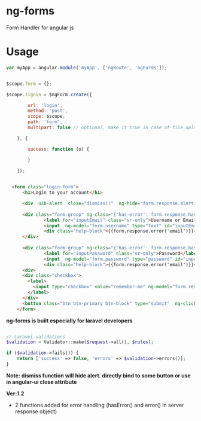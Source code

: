 # ng-forms
Form Handler for angular js

# Usage

```javascript
var myApp = angular.module('myApp', ['ngRoute', 'ngForms']);
```

```javascript

$scope.form = {};

$scope.signin = $ngForm.create({

        url: 'login',
        method: 'post',
        scope: $scope, 
        path: 'form',
        multipart: false // optional, make it true in case of file upload

    }, {

        success: function (o) {

        }

    });
    

```

```html
  <form class="login-form">
      <h1>Login to your account</h1>

      <div  uib-alert  close="dismiss()"  ng-hide="form.response.alert.class == undefined" class="alert alert-{{form.response.alert.class}}">{{form.response.alert.text}}</div>
        
      <div class="form-group" ng-class="{'has-error': form.response.hasError('email')}">
              <label for="inputEmail" class="sr-only">Username or Email</label>
              <input  ng-model="form.username" type="text" id="inputEmail" class="form-control" placeholder="Username or Email" required autofocus>
              <div class="help-block">{{form.response.error('email')}}</div>
      </div>
      
      <div class="form-group" ng-class="{'has-error': form.response.hasError('email')}">
              <label for="inputPassword" class="sr-only">Password</label>
              <input  ng-model="form.password" type="password" id="inputPassword" class="form-control" placeholder="Password" required>
              <div class="help-block">{{form.response.error('email')}}</div>
      <div>
      <div class="checkbox">
        <label>
          <input type="checkbox" value="remember-me" ng-model="form.remember"> Remember me
        </label>
      </div>
      <button class="btn btn-primary btn-block" type="submit"  ng-click="signin.handle()">Sign in</button>
    </form>
```

**ng-forms is built especially for laravel developers**

```php

// Laravel validations
$validation = Validator::make($request->all(), $rules);

if ($validation->fails()) {
	return ['success' => false, 'errors' => $validation->errors()];
}
```

**Note: dismiss function will hide alert. directly bind to some button or use in angular-ui close attribute**

**Ver:1.2**
- 2 functions added for error handling (hasError() and error() in server response object)
